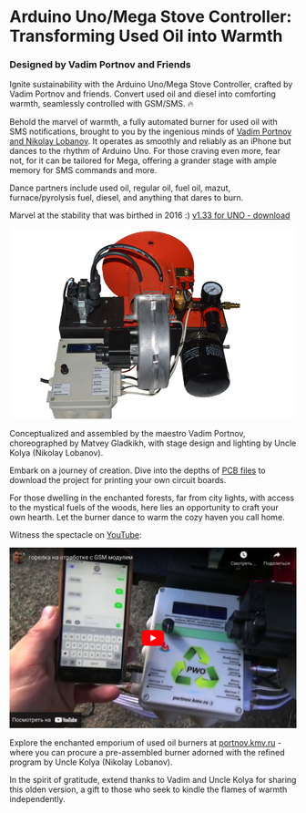 # Arduino Uno/Mega Stove Controller: Transforming Used Oil into Warmth
### Designed by Vadim Portnov and Friends

Ignite sustainability with the Arduino Uno/Mega Stove Controller, crafted by Vadim Portnov and friends. Convert used oil and diesel into comforting warmth, seamlessly controlled with GSM/SMS. 🔥

Behold the marvel of warmth, a fully automated burner for used oil with SMS notifications, brought to you by the ingenious minds of [Vadim Portnov and Nikolay Lobanov](http://portnov.kmv.ru). It operates as smoothly and reliably as an iPhone but dances to the rhythm of Arduino Uno. For those craving even more, fear not, for it can be tailored for Mega, offering a grander stage with ample memory for SMS commands and more.

Dance partners include used oil, regular oil, fuel oil, mazut, furnace/pyrolysis fuel, diesel, and anything that dares to burn.

Marvel at the stability that was birthed in 2016 :) [v1.33 for UNO - download](https://github.com/matveynator/burner/archive/refs/tags/uno.zip)

![Behold the Burner](https://raw.githubusercontent.com/matveynator/burner/main/burner-01.jpeg)

Conceptualized and assembled by the maestro Vadim Portnov, choreographed by Matvey Gladkikh, with stage design and lighting by Uncle Kolya (Nikolay Lobanov).

Embark on a journey of creation. Dive into the depths of [PCB files](https://github.com/matveynator/burner/tree/main/PCB-files) to download the project for printing your own circuit boards.

For those dwelling in the enchanted forests, far from city lights, with access to the mystical fuels of the woods, here lies an opportunity to craft your own hearth. Let the burner dance to warm the cozy haven you call home.

Witness the spectacle on [YouTube](https://www.youtube.com/watch?v=IhUag1pTcPc):

[![The Dance of the Burner](https://raw.githubusercontent.com/matveynator/burner/main/youtube.png)](https://www.youtube.com/watch?v=IhUag1pTcPc)

Explore the enchanted emporium of used oil burners at [portnov.kmv.ru](http://portnov.kmv.ru) - where you can procure a pre-assembled burner adorned with the refined program by Uncle Kolya (Nikolay Lobanov).

In the spirit of gratitude, extend thanks to Vadim and Uncle Kolya for sharing this olden version, a gift to those who seek to kindle the flames of warmth independently.
